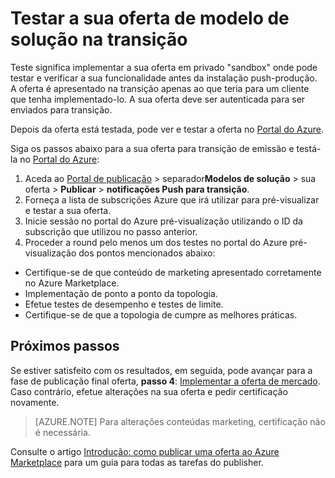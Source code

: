 <properties
   pageTitle="Testar a sua oferta de modelo de solução do Marketplace | Microsoft Azure"
   description="Compreenda como testar a sua oferta de modelo de solução do Azure Marketplace."
   services="marketplace-publishing"
   documentationCenter=""
   authors="HannibalSII"
   manager="hascipio"
   editor=""/>

<tags
   ms.service="marketplace"
   ms.devlang="na"
   ms.topic="article"
   ms.tgt_pltfrm="na"
   ms.workload="na"
   ms.date="12/04/2015"
   ms.author="hascipio; v-divte" />

# <a name="test-your-solution-template-offer-in-staging"></a>Testar a sua oferta de modelo de solução na transição
Teste significa implementar a sua oferta em privado "sandbox" onde pode testar e verificar a sua funcionalidade antes da instalação push-produção. A oferta é apresentado na transição apenas ao que teria para um cliente que tenha implementado-lo. A sua oferta deve ser autenticada para ser enviados para transição.

Depois da oferta está testada, pode ver e testar a oferta no [Portal do Azure](https://portal.azure.com/).

Siga os passos abaixo para a sua oferta para transição de emissão e testá-la no [Portal do Azure](https://portal.azure.com/):

1.  Aceda ao [Portal de publicação](https://publish.windowsazure.com) > separador**Modelos de solução** > sua oferta > **Publicar** > **notificações Push para transição**.
2.  Forneça a lista de subscrições Azure que irá utilizar para pré-visualizar e testar a sua oferta.
3.  Inicie sessão no portal do Azure pré-visualização utilizando o ID da subscrição que utilizou no passo anterior.
4.  Proceder a round pelo menos um dos testes no portal do Azure pré-visualização dos pontos mencionados abaixo:
  - Certifique-se de que conteúdo de marketing apresentado corretamente no Azure Marketplace.
  - Implementação de ponto a ponto da topologia.
  - Efetue testes de desempenho e testes de limite.
  - Certifique-se de que a topologia de cumpre as melhores práticas.

## <a name="next-steps"></a>Próximos passos
Se estiver satisfeito com os resultados, em seguida, pode avançar para a fase de publicação final oferta, **passo 4**: [Implementar a oferta de mercado](marketplace-publishing-push-to-production.md). Caso contrário, efetue alterações na sua oferta e pedir certificação novamente.

> [AZURE.NOTE] Para alterações conteúdas marketing, certificação não é necessária.

Consulte o artigo [Introdução: como publicar uma oferta ao Azure Marketplace](marketplace-publishing-getting-started.md) para um guia para todas as tarefas do publisher.
